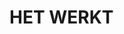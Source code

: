 <!DOCTYPE html>
<html lang="en">
<head>
    <meta charset="UTF-8">
    <title>Document</title>
</head>
<body>
    <h1>HET WERKT</h1>
</body>
</html>